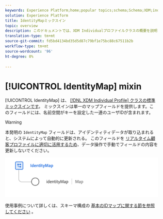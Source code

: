```yaml
---
keywords: Experience Platform;home;popular topics;schema;Schema;XDM;individual profile;fields;schemas;Schemas;identityMap;identity map;Identity map;Schema design;map;Map;union schema;union
solution: Experience Platform
title: IdentityMapミックスイン
topic: overview
description: このドキュメントでは、XDM Individualプロファイルクラスの概要を説明します。
translation-type: tm+mt
source-git-commit: fd5bd4134bd35d5d87c79bf1e75bc88c67511b2b
workflow-type: tm+mt
source-wordcount: '96'
ht-degree: 0%

---
```



# [!UICONTROL IdentityMap] mixin

[!UICONTROL IdentityMap] は、 [[!DNL XDM Individual Profile] クラスの標準ミックスインです](../../classes/individual-profile.md)。 ミックスインは単一のマップフィールドを提供します。このフィールドには、名前空間がキーを設定した一連のユーザIDが含まれます。

>[!WARNING]
>
>本発明の `IdentityMap` フィールドは、アイデンティティデータが取り込まれると、システムによって自動的に更新される。 このフィールドを [リアルタイム顧客プロファイルに適切に活用するため](../../../profile/home.md)、データ操作で手動でフィールドの内容を更新しないでください。

<img src="../../images/mixins/identitymap.png" width="600" /><br />

使用事例について詳しくは、スキーマ構成の [基本のIDマップに関する節を参照してください](../../schema/composition.md#identityMap) 。